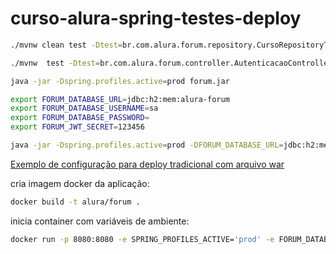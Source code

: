 # curso-alura-spring-testes-deploy

```bash
./mvnw clean test -Dtest=br.com.alura.forum.repository.CursoRepositoryTest -e
```

```bash
./mvnw  test -Dtest=br.com.alura.forum.controller.AutenticacaoControllerTest -e
```

```bash
java -jar -Dspring.profiles.active=prod forum.jar
```

```bash
export FORUM_DATABASE_URL=jdbc:h2:mem:alura-forum
export FORUM_DATABASE_USERNAME=sa
export FORUM_DATABASE_PASSWORD=
export FORUM_JWT_SECRET=123456
```

```bash
java -jar -Dspring.profiles.active=prod -DFORUM_DATABASE_URL=jdbc:h2:mem:alura-forum -DFORUM_DATABASE_USERNAME=sa -DFORUM_DATABASE_PASSWORD= -DFORUM_JWT_SECRET=123456 forum.jar
```
[Exemplo de configuração para deploy tradicional com arquivo war](https://github.com/my-study-area/curso-alura-spring-testes-deploy/commit/33c9572fc257f50434d5f8fbaa4e97927c3ff529)

cria imagem docker da aplicação:
```bash
docker build -t alura/forum .
```

inicia container com variáveis de ambiente:
```bash
docker run -p 8080:8080 -e SPRING_PROFILES_ACTIVE='prod' -e FORUM_DATABASE_URL='jdbc:h2:mem:alura-forum' -e FORUM_DATABASE_USERNAME='sa' -e FORUM_DATABASE_PASSWORD='' -e FORUM_JWT_SECRET='123456' alura/forum
```
